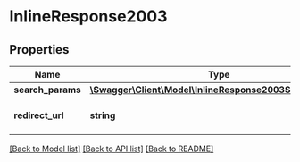 # InlineResponse2003

## Properties
Name | Type | Description | Notes
------------ | ------------- | ------------- | -------------
**search_params** | [**\Swagger\Client\Model\InlineResponse2003SearchParams**](InlineResponse2003SearchParams.md) |  | [optional] 
**redirect_url** | **string** | Абсолютная ссылка для редиректа | [optional] 

[[Back to Model list]](../../README.md#documentation-for-models) [[Back to API list]](../../README.md#documentation-for-api-endpoints) [[Back to README]](../../README.md)

